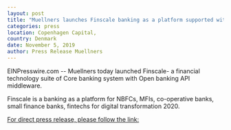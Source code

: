 ```yaml
---
layout: post
title: "Muellners launches Finscale banking as a platform supported with IBM cloud, openbanking & Apache Fineract"
categories: press
location: Copenhagen Capital,
country: Denmark
date: November 5, 2019
author: Press Release Muellners
---
```


EINPresswire.com -- Muellners today launched Finscale- a financial technology suite of Core banking system with Open banking API middleware.

Finscale is a banking as a platform for NBFCs, MFIs, co-operative banks, small finance banks, fintechs for digital transformation 2020.

[For direct press release, please follow the link:](https://www.einnews.com/pr_news/501253667/muellner-internet-launches-finscale-banking-as-a-platform-supported-with-ibm-cloud-openbanking-api-apache-fineract)
